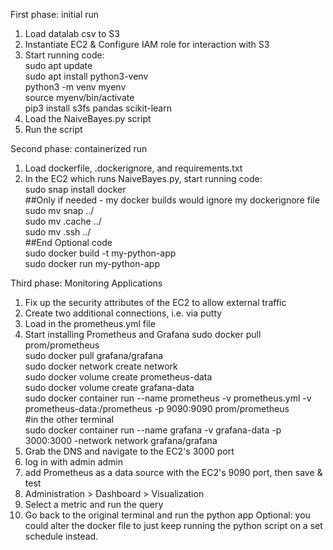 First phase: initial run 
1. Load datalab csv to S3
2. Instantiate EC2 & Configure IAM role for interaction with S3
3. Start running code:  
   sudo apt update  
   sudo apt install python3-venv  
   python3 -m venv myenv  
   source myenv/bin/activate  
   pip3 install s3fs pandas scikit-learn  
4. Load the NaiveBayes.py script
5. Run the script

Second phase: containerized run
1. Load dockerfile, .dockerignore, and requirements.txt
2. In the EC2 which runs NaiveBayes.py, start running code:  
   sudo snap install docker  
   ##Only if needed - my docker builds would ignore my dockerignore file  
   sudo mv snap ../  
   sudo mv .cache ../  
   sudo mv .ssh ../  
   ##End Optional code  
   sudo docker build -t my-python-app  
   sudo docker run my-python-app  

Third phase: Monitoring Applications
1. Fix up the security attributes of the EC2 to allow external traffic
2. Create two additional connections, i.e. via putty
3. Load in the prometheus.yml file
4. Start installing Prometheus and Grafana
   sudo docker pull prom/prometheus  
   sudo docker pull grafana/grafana  
   sudo docker network create network  
   sudo docker volume create prometheus-data  
   sudo docker volume create grafana-data  
   sudo docker container run --name prometheus -v prometheus.yml -v prometheus-data:/prometheus -p 9090:9090 prom/prometheus  
   #in the other terminal  
   sudo docker container run --name grafana -v grafana-data -p 3000:3000 -network network grafana/grafana  
5. Grab the DNS and navigate to the EC2's 3000 port
6. log in with admin admin
7. add Prometheus as a data source with the EC2's 9090 port, then save & test
8. Administration > Dashboard > Visualization
9. Select a metric and run the query
10. Go back to the original terminal and run the python app
Optional: you could alter the docker file to just keep running the python script on a set schedule instead.
